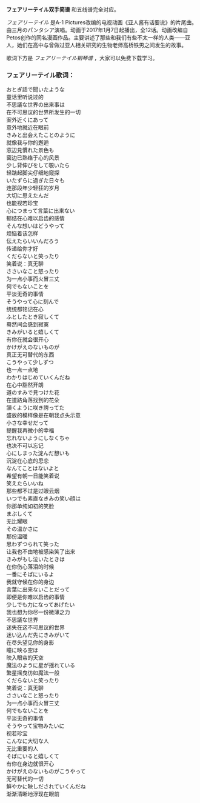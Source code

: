 

**フェアリーテイル双手简谱** 和五线谱完全对应。

_フェアリーテイル_ 是A-1
Pictures改编的电视动画《亚人酱有话要说》的片尾曲。由三月のパンタシア演唱。动画于2017年1月7日起播出，全12话。动画改编自Petos创作的同名漫画作品。主要讲述了那些和我们有些不太一样的人类——亚人，她们在高中与曾做过亚人相关研究的生物老师高桥铁男之间发生的故事。

歌词下方是 _フェアリーテイル钢琴谱_ ，大家可以免费下载学习。

### フェアリーテイル歌词：

おとぎ話で聞いたような  
童话里听说过的  
不思議な世界の出来事は  
在不可思议的世界所发生的一切  
案外近くにあって  
意外地就近在眼前  
きみと出会えたことのように  
就像我与你的邂逅  
窓辺見慣れた景色も  
窗边已熟络于心的风景  
少し背伸びをして覗いたら  
轻踮起脚尖仔细地窥探  
いたずらに過ぎた日々も  
连那段年少轻狂的岁月  
大切に思えたんだ  
也能视若珍宝  
心につまって言葉に出来ない  
郁结在心难以启齿的感情  
そんな想いはどうやって  
烦恼着该怎样  
伝えたらいいんだろう  
传递给你才好  
くだらないと笑ったり  
笑着说：真无聊  
ささいなこと怒ったり  
为一点小事而火冒三丈  
何でもないことを  
平淡无奇的事情  
そうやって心に刻んで  
统统都铭记在心  
ふとしたとき寂しくて  
蓦然间会感到寂寞  
きみがいると嬉しくて  
有你在就会很开心  
かけがえのないものが  
真正无可替代的东西  
こうやって少しずつ  
也一点一点地  
わかりはじめていくんだね  
在心中豁然开朗  
道のすみで見つけた花  
在道路角落找到的花朵  
頷くように咲き誇ってた  
盛放的模样像是在朝我点头示意  
小さな幸せだって  
提醒我再微小的幸福  
忘れないようにしなくちゃ  
也决不可以忘记  
心にしまった淀んだ想いも  
沉淀在心底的思恋  
なんてことはないよと  
希望有朝一日能笑着说  
笑えたらいいね  
那些都不过是过眼云烟  
いつでも素直なきみの笑い顔は  
你那单纯如初的笑脸  
まぶしくて  
无比耀眼  
その温かさに  
那份温暖  
思わずつられて笑った  
让我也不由地被感染笑了出来  
きみがもし泣いたときは  
在你伤心落泪的时候  
一番にそばにいるよ  
我就守候在你的身边  
言葉に出来ないことだって  
即便是你难以启齿的事情  
少しでも力になってあげたい  
我也想为你尽一份微薄之力  
不思議な世界  
迷失在这不可思议的世界  
迷い込んだ先にきみがいて  
在尽头望见你的身影  
瞳に映る空は  
映入眼帘的天空  
魔法のように星が揺れている  
繁星摇曳彷如魔法一般  
くだらないと笑ったり  
笑着说：真无聊  
ささいなこと怒ったり  
为一点小事而火冒三丈  
何でもないことを  
平淡无奇的事情  
そうやって宝物みたいに  
视若珍宝  
こんなに大切な人  
无比重要的人  
そばにいると嬉しくて  
有你在身边就很开心  
かけがえのないものがこうやって  
无可替代的一切  
鮮やかに映しだされていくんだね  
渐渐清晰地浮现在眼前

